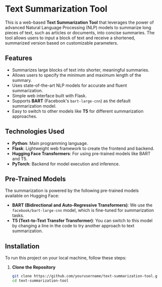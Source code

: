 # Text Summarization Tool

This is a web-based **Text Summarization Tool** that leverages the power of advanced Natural Language Processing (NLP) models to summarize long pieces of text, such as articles or documents, into concise summaries. The tool allows users to input a block of text and receive a shortened, summarized version based on customizable parameters.

## Features
- Summarizes large blocks of text into shorter, meaningful summaries.
- Allows users to specify the minimum and maximum length of the summary.
- Uses state-of-the-art NLP models for accurate and fluent summarization.
- Simple web interface built with Flask.
- Supports **BART** (Facebook's `bart-large-cnn`) as the default summarization model.
- Easy to switch to other models like **T5** for different summarization approaches.

## Technologies Used
- **Python**: Main programming language.
- **Flask**: Lightweight web framework to create the frontend and backend.
- **Hugging Face Transformers**: For using pre-trained models like BART and T5.
- **PyTorch**: Backend for model execution and inference.

## Pre-Trained Models
The summarization is powered by the following pre-trained models available on Hugging Face:
- **BART (Bidirectional and Auto-Regressive Transformers)**: We use the `facebook/bart-large-cnn` model, which is fine-tuned for summarization tasks.
- **T5 (Text-to-Text Transfer Transformer)**: You can switch to this model by changing a line in the code to try another approach to text summarization.

## Installation

To run this project on your local machine, follow these steps:

1. **Clone the Repository**
   ```bash
   git clone https://github.com/yourusername/text-summarization-tool.git
   cd text-summarization-tool
